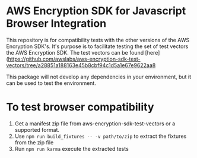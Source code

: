 # AWS Encryption SDK for Javascript Browser Integration

This repository is for compatibility tests with the other versions of the AWS Encryption SDK's.
It's purpose is to facilitate testing the set of test vectors the AWS Encryption SDK.
The test vectors can be found [here] (https://github.com/awslabs/aws-encryption-sdk-test-vectors/tree/a28851a188163e45b8cbf94c1d5a1e67e9622aa8

This package will not develop any dependencies in your environment, but it can be used to test the environment.   

# To test browser compatibility
1. Get a manifest zip file from aws-encryption-sdk-test-vectors or a supported format.
1. Use `npm run build_fixtures -- -v path/to/zip` to extract the fixtures from the zip file
1. Run `npm run karma` execute the extracted tests
